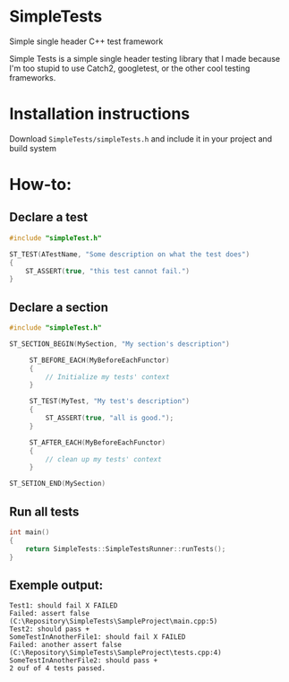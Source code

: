 # SimpleTests
Simple single header C++ test framework

Simple Tests is a simple single header testing library that I made because I'm too stupid to use Catch2, googletest, 
or the other cool testing frameworks.

# Installation instructions
Download `SimpleTests/simpleTests.h` and include it in your project and build system

# How-to:
## Declare a test
```c++
#include "simpleTest.h"

ST_TEST(ATestName, "Some description on what the test does")
{
    ST_ASSERT(true, "this test cannot fail.")
}
```

## Declare a section
```c++
#include "simpleTest.h"

ST_SECTION_BEGIN(MySection, "My section's description")

     ST_BEFORE_EACH(MyBeforeEachFunctor)
     {
         // Initialize my tests' context
     }

     ST_TEST(MyTest, "My test's description")
     {
         ST_ASSERT(true, "all is good.");
     }

     ST_AFTER_EACH(MyBeforeEachFunctor)
     {
         // clean up my tests' context
     }

ST_SETION_END(MySection)
```

## Run all tests
```c++
int main()
{
    return SimpleTests::SimpleTestsRunner::runTests();
}
```

## Exemple output:
```
Test1: should fail X FAILED
Failed: assert false (C:\Repository\SimpleTests\SampleProject\main.cpp:5)
Test2: should pass +
SomeTestInAnotherFile1: should fail X FAILED
Failed: another assert false (C:\Repository\SimpleTests\SampleProject\tests.cpp:4)
SomeTestInAnotherFile2: should pass +
2 ouf of 4 tests passed.
```
